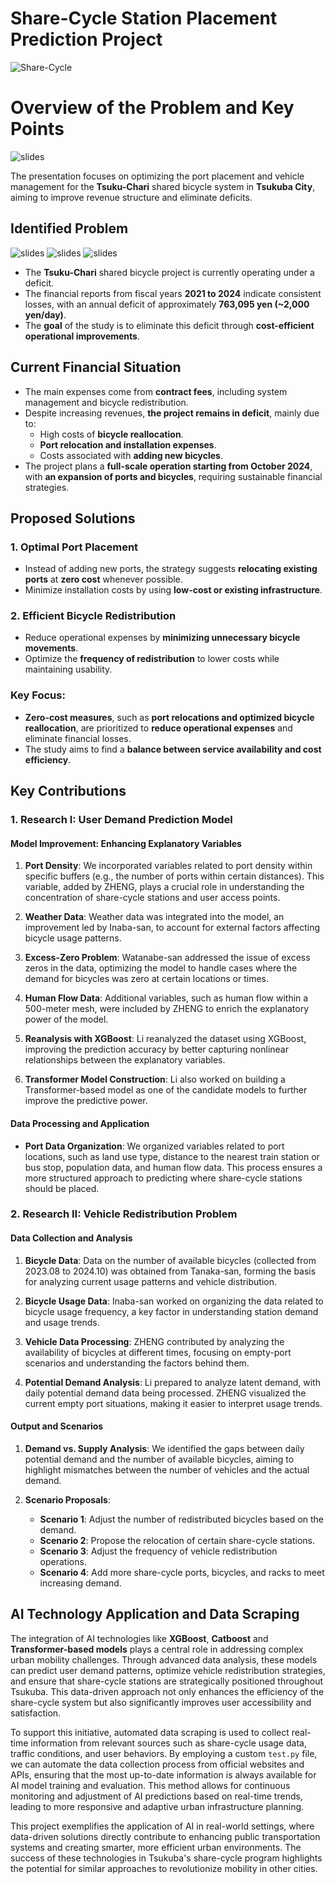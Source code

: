 # Share-Cycle Station Placement Prediction Project

![Share-Cycle](./image/cycle.png)



# Overview of the Problem and Key Points
![slides](./image/image1.jpg)

The presentation focuses on optimizing the port placement and vehicle management for the **Tsuku-Chari** shared bicycle system in **Tsukuba City**, aiming to improve revenue structure and eliminate deficits.

## Identified Problem
![slides](./image/image2.jpg)
![slides](./image/image3.jpg)
![slides](./image/image4.jpg)
- The **Tsuku-Chari** shared bicycle project is currently operating under a deficit.
- The financial reports from fiscal years **2021 to 2024** indicate consistent losses, with an annual deficit of approximately **763,095 yen (~2,000 yen/day)**.
- The **goal** of the study is to eliminate this deficit through **cost-efficient operational improvements**.

## Current Financial Situation
- The main expenses come from **contract fees**, including system management and bicycle redistribution.
- Despite increasing revenues, **the project remains in deficit**, mainly due to:
  - High costs of **bicycle reallocation**.
  - **Port relocation and installation expenses**.
  - Costs associated with **adding new bicycles**.
- The project plans a **full-scale operation starting from October 2024**, with **an expansion of ports and bicycles**, requiring sustainable financial strategies.

## Proposed Solutions
### 1. Optimal Port Placement  
- Instead of adding new ports, the strategy suggests **relocating existing ports** at **zero cost** whenever possible.
- Minimize installation costs by using **low-cost or existing infrastructure**.

### 2. Efficient Bicycle Redistribution  
- Reduce operational expenses by **minimizing unnecessary bicycle movements**.
- Optimize the **frequency of redistribution** to lower costs while maintaining usability.

### **Key Focus:**
- **Zero-cost measures**, such as **port relocations and optimized bicycle reallocation**, are prioritized to **reduce operational expenses** and eliminate financial losses.
- The study aims to find a **balance between service availability and cost efficiency**.

## Key Contributions

### 1. Research I: User Demand Prediction Model

#### Model Improvement: Enhancing Explanatory Variables

1. **Port Density**: We incorporated variables related to port density within specific buffers (e.g., the number of ports within certain distances). This variable, added by ZHENG, plays a crucial role in understanding the concentration of share-cycle stations and user access points.

2. **Weather Data**: Weather data was integrated into the model, an improvement led by Inaba-san, to account for external factors affecting bicycle usage patterns.

3. **Excess-Zero Problem**: Watanabe-san addressed the issue of excess zeros in the data, optimizing the model to handle cases where the demand for bicycles was zero at certain locations or times.

4. **Human Flow Data**: Additional variables, such as human flow within a 500-meter mesh, were included by ZHENG to enrich the explanatory power of the model.

5. **Reanalysis with XGBoost**: Li reanalyzed the dataset using XGBoost, improving the prediction accuracy by better capturing nonlinear relationships between the explanatory variables.

6. **Transformer Model Construction**: Li also worked on building a Transformer-based model as one of the candidate models to further improve the predictive power.

#### Data Processing and Application

- **Port Data Organization**: We organized variables related to port locations, such as land use type, distance to the nearest train station or bus stop, population data, and human flow data. This process ensures a more structured approach to predicting where share-cycle stations should be placed.

### 2. Research II: Vehicle Redistribution Problem

#### Data Collection and Analysis

1. **Bicycle Data**: Data on the number of available bicycles (collected from 2023.08 to 2024.10) was obtained from Tanaka-san, forming the basis for analyzing current usage patterns and vehicle distribution.

2. **Bicycle Usage Data**: Inaba-san worked on organizing the data related to bicycle usage frequency, a key factor in understanding station demand and usage trends.

3. **Vehicle Data Processing**: ZHENG contributed by analyzing the availability of bicycles at different times, focusing on empty-port scenarios and understanding the factors behind them.

4. **Potential Demand Analysis**: Li prepared to analyze latent demand, with daily potential demand data being processed. ZHENG visualized the current empty port situations, making it easier to interpret usage trends.

#### Output and Scenarios

1. **Demand vs. Supply Analysis**: We identified the gaps between daily potential demand and the number of available bicycles, aiming to highlight mismatches between the number of vehicles and the actual demand.

2. **Scenario Proposals**:
    - **Scenario 1**: Adjust the number of redistributed bicycles based on the demand.
    - **Scenario 2**: Propose the relocation of certain share-cycle stations.
    - **Scenario 3**: Adjust the frequency of vehicle redistribution operations.
    - **Scenario 4**: Add more share-cycle ports, bicycles, and racks to meet increasing demand.

## AI Technology Application and Data Scraping

The integration of AI technologies like **XGBoost**, **Catboost** and **Transformer-based models** plays a central role in addressing complex urban mobility challenges. Through advanced data analysis, these models can predict user demand patterns, optimize vehicle redistribution strategies, and ensure that share-cycle stations are strategically positioned throughout Tsukuba. This data-driven approach not only enhances the efficiency of the share-cycle system but also significantly improves user accessibility and satisfaction.

To support this initiative, automated data scraping is used to collect real-time information from relevant sources such as share-cycle usage data, traffic conditions, and user behaviors. By employing a custom `test.py` file, we can automate the data collection process from official websites and APIs, ensuring that the most up-to-date information is always available for AI model training and evaluation. This method allows for continuous monitoring and adjustment of AI predictions based on real-time trends, leading to more responsive and adaptive urban infrastructure planning.

This project exemplifies the application of AI in real-world settings, where data-driven solutions directly contribute to enhancing public transportation systems and creating smarter, more efficient urban environments. The success of these technologies in Tsukuba's share-cycle program highlights the potential for similar approaches to revolutionize mobility in other cities.



